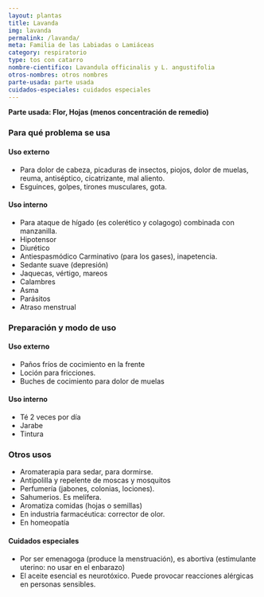 ```yaml
---
layout: plantas
title: Lavanda
img: lavanda
permalink: /lavanda/
meta: Familia de las Labiadas o Lamiáceas
category: respiratorio
type: tos con catarro
nombre-cientifico: Lavandula officinalis y L. angustifolia
otros-nombres: otros nombres
parte-usada: parte usada
cuidados-especiales: cuidados especiales
---
```


<b>Parte usada: Flor, Hojas (menos concentración de remedio) </b>

<h3>Para qué problema se usa</h3>
<h4>Uso externo</h4>
<ul>
<li>Para dolor de cabeza, picaduras de insectos, piojos, dolor de muelas, reuma, antiséptico, cicatrizante, mal aliento.</li>
<li>Esguinces, golpes, tirones musculares, gota.</li>
</ul>

<h4>Uso interno</h4>
<ul>
<li>Para ataque de hígado (es colerético y colagogo) combinada con manzanilla.</li>
<li>Hipotensor</li>
<li>Diurético</li>
<li>Antiespasmódico Carminativo (para los gases), inapetencia.</li>
<li>Sedante suave (depresión)</li>
<li>Jaquecas, vértigo, mareos</li>
<li>Calambres</li>
<li>Asma</li>
<li>Parásitos</li>
<li>Atraso menstrual</li>
</ul>

<h3>Preparación y modo de uso</h3>

<h4>Uso externo</h4>
<ul>
<li>Paños fríos de cocimiento en la frente</li>
<li>Loción para fricciones.</li>
<li>Buches de cocimiento para dolor de muelas</li>
</ul>

<h4>Uso interno</h4>
<ul>
<li>Té 2 veces por día</li>
<li>Jarabe</li>
<li>Tintura</li>
</ul>

<h3>Otros usos</h3>
<ul>
<li>Aromaterapia para sedar, para dormirse.</li>
<li>Antipolilla y repelente de moscas y mosquitos</li>
<li>Perfumería (jabones, colonias, lociones).</li>
<li>Sahumerios. Es melífera.</li>
<li>Aromatiza comidas (hojas o semillas)</li>
<li>En industria farmacéutica: corrector de olor.</li>
<li>En homeopatía</li>
</ul>

<h4>Cuidados especiales</h4>
<ul>
<li>Por ser emenagoga (produce la menstruación), es abortiva (estimulante uterino: no usar en el enbarazo)</li>
<li>El aceite esencial es neurotóxico. Puede provocar reacciones alérgicas en personas sensibles.</li>
</ul>
